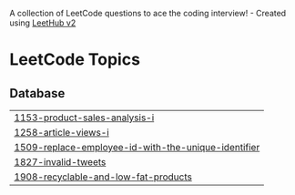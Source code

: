 A collection of LeetCode questions to ace the coding interview! - Created using [LeetHub v2](https://github.com/arunbhardwaj/LeetHub-2.0)
<!---LeetCode Topics Start-->
# LeetCode Topics
## Database
|  |
| ------- |
| [1153-product-sales-analysis-i](https://github.com/shubhu0506/LeetCode/tree/master/1153-product-sales-analysis-i) |
| [1258-article-views-i](https://github.com/shubhu0506/LeetCode/tree/master/1258-article-views-i) |
| [1509-replace-employee-id-with-the-unique-identifier](https://github.com/shubhu0506/LeetCode/tree/master/1509-replace-employee-id-with-the-unique-identifier) |
| [1827-invalid-tweets](https://github.com/shubhu0506/LeetCode/tree/master/1827-invalid-tweets) |
| [1908-recyclable-and-low-fat-products](https://github.com/shubhu0506/LeetCode/tree/master/1908-recyclable-and-low-fat-products) |
<!---LeetCode Topics End-->